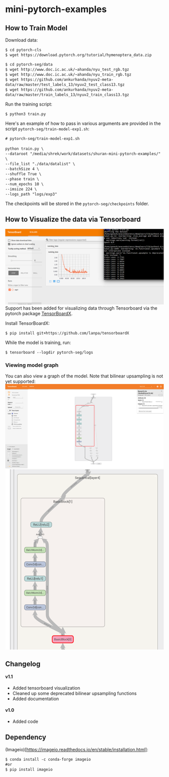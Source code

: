# mini-pytorch-examples

## How to Train Model
Download data:
```
$ cd pytorch-cls
$ wget https://download.pytorch.org/tutorial/hymenoptera_data.zip
```
```
$ cd pytorch-seg/data
$ wget http://www.doc.ic.ac.uk/~ahanda/nyu_test_rgb.tgz
$ wget http://www.doc.ic.ac.uk/~ahanda/nyu_train_rgb.tgz
$ wget https://github.com/ankurhanda/nyuv2-meta-data/raw/master/test_labels_13/nyuv2_test_class13.tgz
$ wget https://github.com/ankurhanda/nyuv2-meta-data/raw/master/train_labels_13/nyuv2_train_class13.tgz
```
Run the training script:
```
$ python3 train.py
```
Here's an example of how to pass in various arguments are provided in the script `pytorch-seg/train-model-exp1.sh`:
```
# pytorch-seg/train-model-exp1.sh

python train.py \
--dataroot "/media/shrek/work/datasets/shuran-mini-pytorch-examples/" \
--file_list "./data/datalist" \
--batchSize 4 \
--shuffle True \
--phase train \
--num_epochs 10 \
--imsize 224 \
--logs_path "logs/exp3"
```

The checkpoints will be stored in the `pytorch-seg/checkpoints` folder.

## How to Visualize the data via Tensorboard
![](pytorch-seg/data/tensorboard-loss-plot.png)
Support has been added for visualizing data through Tensorboard via the pytorch package [TensorBoardX](https://github.com/lanpa/tensorboardX).

Install TensorBoardX:
```
$ pip install git+https://github.com/lanpa/tensorboardX
```

While the model is training, run:
```
$ tensorboard --logdir pytorch-seg/logs
```

### Viewing model graph
You can also view a graph of the model. Note that bilinear upsampling is not yet supported:
![](pytorch-seg/data/tensorboard-model-graph-1.png)
![](pytorch-seg/data/tensorboard-model-graph-2.png)

## Changelog
#### v1.1
- Added tensorboard visualization
- Cleaned up some deprecated bilinear upsampling functions
- Added documentation

#### v1.0
- Added code

## Dependency
(Imageio)[https://imageio.readthedocs.io/en/stable/installation.html]:
```
$ conda install -c conda-forge imageio
#or
$ pip install imageio
```